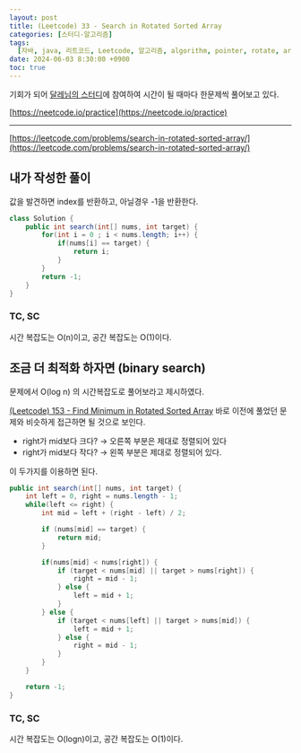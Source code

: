 ```yaml
---
layout: post
title: (Leetcode) 33 - Search in Rotated Sorted Array
categories: [스터디-알고리즘]
tags:
  [자바, java, 리트코드, Leetcode, 알고리즘, algorithm, pointer, rotate, array]
date: 2024-06-03 8:30:00 +0900
toc: true
---
```


기회가 되어 [달레님의 스터디](https://github.com/DaleStudy/leetcode-study)에 참여하여 시간이 될 때마다 한문제씩 풀어보고 있다.

[https://neetcode.io/practice](https://neetcode.io/practice)

---

[https://leetcode.com/problems/search-in-rotated-sorted-array/](https://leetcode.com/problems/search-in-rotated-sorted-array/)

## 내가 작성한 풀이

값을 발견하면 index를 반환하고, 아닐경우 -1을 반환한다.

```java
class Solution {
    public int search(int[] nums, int target) {
        for(int i = 0 ; i < nums.length; i++) {
            if(nums[i] == target) {
                return i;
            }
        }
        return -1;
    }
}
```

### TC, SC

시간 복잡도는 O(n)이고, 공간 복잡도는 O(1)이다.

## 조금 더 최적화 하자면 (binary search)

문제에서 O(log n) 의 시간복잡도로 풀어보라고 제시하였다.

[(Leetcode) 153 - Find Minimum in Rotated Sorted Array](https://algorithm.jonghoonpark.com/2024/06/03/leetcode-153)
바로 이전에 풀었던 문제와 비슷하게 접근하면 될 것으로 보인다.

- right가 mid보다 크다? → 오른쪽 부분은 제대로 정렬되어 있다
- right가 mid보다 작다? → 왼쪽 부분은 제대로 정렬되어 있다.

이 두가지를 이용하면 된다.

```java
public int search(int[] nums, int target) {
    int left = 0, right = nums.length - 1;
    while(left <= right) {
        int mid = left + (right - left) / 2;

        if (nums[mid] == target) {
            return mid;
        }

        if(nums[mid] < nums[right]) {
            if (target < nums[mid] || target > nums[right]) {
                right = mid - 1;
            } else {
                left = mid + 1;
            }
        } else {
            if (target < nums[left] || target > nums[mid]) {
                left = mid + 1;
            } else {
                right = mid - 1;
            }
        }
    }

    return -1;
}
```

### TC, SC

시간 복잡도는 O(logn)이고, 공간 복잡도는 O(1)이다.
